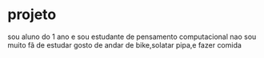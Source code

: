 # projeto
sou aluno do 1 ano e sou estudante de pensamento computacional 
nao sou  muito fã de estudar
gosto de andar de bike,solatar pipa,e fazer comida
